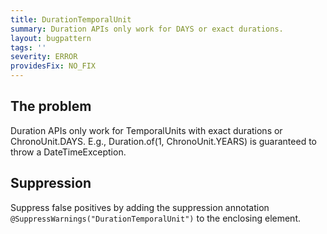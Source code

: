 ```yaml
---
title: DurationTemporalUnit
summary: Duration APIs only work for DAYS or exact durations.
layout: bugpattern
tags: ''
severity: ERROR
providesFix: NO_FIX
---
```


<!--
*** AUTO-GENERATED, DO NOT MODIFY ***
To make changes, edit the @BugPattern annotation or the explanation in docs/bugpattern.
-->

## The problem
Duration APIs only work for TemporalUnits with exact durations or ChronoUnit.DAYS. E.g., Duration.of(1, ChronoUnit.YEARS) is guaranteed to throw a DateTimeException.

## Suppression
Suppress false positives by adding the suppression annotation `@SuppressWarnings("DurationTemporalUnit")` to the enclosing element.
